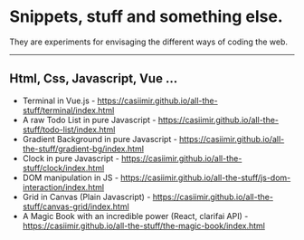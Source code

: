 # Snippets, stuff and something else.
They are experiments for envisaging the different ways of coding the web.

---

## Html, Css, Javascript, Vue ...

- Terminal in Vue.js - https://casiimir.github.io/all-the-stuff/terminal/index.html <br>
- A raw Todo List in pure Javascript - https://casiimir.github.io/all-the-stuff/todo-list/index.html <br>
- Gradient Background in pure Javascript - https://casiimir.github.io/all-the-stuff/gradient-bg/index.html <br>
- Clock in pure Javascript - https://casiimir.github.io/all-the-stuff/clock/index.html <br>
- DOM manipulation in JS - https://casiimir.github.io/all-the-stuff/js-dom-interaction/index.html <br>
- Grid in Canvas (Plain Javascript) - https://casiimir.github.io/all-the-stuff/canvas-grid/index.html <br>
- A Magic Book with an incredible power (React, clarifai API) - https://casiimir.github.io/all-the-stuff/the-magic-book/index.html
